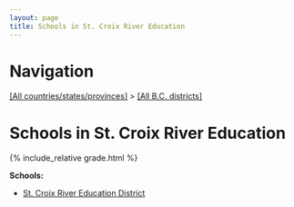 ```yaml
---
layout: page
title: Schools in St. Croix River Education
---
```

# Navigation

[[All countries/states/provinces]](../..) > [[All B.C. districts]](..)

# Schools in St. Croix River Education

{% include_relative grade.html %}

**Schools:**

- [St. Croix River Education District](St._Croix_River_Education_District.md)
